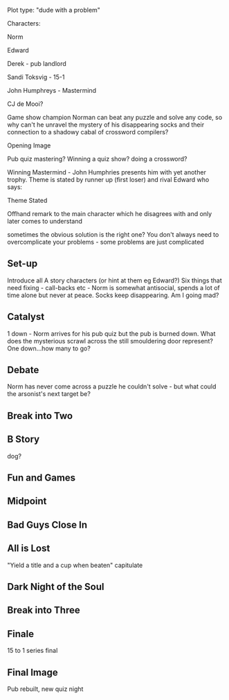 Plot type: "dude with a problem"

Characters:

Norm

Edward

Derek - pub landlord

Sandi Toksvig - 15-1

John Humphreys - Mastermind

CJ de Mooi?





Game show champion Norman can beat any puzzle and solve any code, so why can't he unravel the mystery of his disappearing socks and their connection to a shadowy cabal of crossword compilers?


Opening Image

Pub quiz mastering? Winning a quiz show? doing a crossword?

Winning Mastermind - John Humphries presents him with yet another trophy. Theme is stated by runner up (first loser) and rival Edward who says:

Theme Stated

Offhand remark to the main character which he disagrees with and only later comes to understand

sometimes the obvious solution is the right one? You don't always need to overcomplicate your problems - some problems are just complicated

## Set-up

Introduce all A story characters (or hint at them eg Edward?) Six things that need fixing - call-backs etc - Norm is 
somewhat antisocial, spends a lot of time alone but never at peace. Socks keep disappearing. Am I going mad?

## Catalyst

1 down - Norm arrives for his pub quiz but the pub is burned down. What does the mysterious scrawl across the still smouldering door represent? One down...how many to go?

## Debate

Norm has never come across a puzzle he couldn't solve - but what could the arsonist's next target be?

## Break into Two



## B Story

dog?

## Fun and Games



## Midpoint



## Bad Guys Close In



## All is Lost

"Yield a title and a cup when beaten" capitulate

## Dark Night of the Soul



## Break into Three



## Finale

15 to 1 series final

## Final Image

Pub rebuilt, new quiz night
